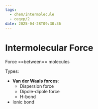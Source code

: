 ```yaml
---
tags:
  - chem/intermolecule
  - cegep/2
date: 2025-04-28T09:30:36
---
```


# Intermolecular Force

Force ==between== molecules

Types:

- **Van der Waals forces**:
	- Dispersion force
	- Dipole-dipole force
	- H-bond
- Ionic bond
